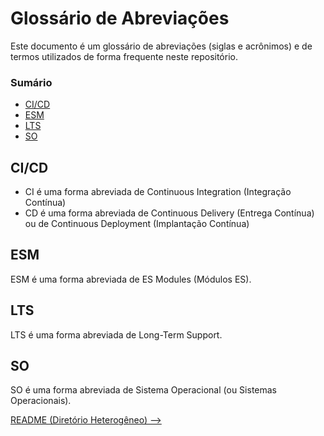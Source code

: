 # Glossário de Abreviações

Este documento é um glossário de abreviações (siglas e acrônimos) e de termos utilizados de forma frequente neste repositório.

### Sumário

- [CI/CD](#cicd)
- [ESM](#esm)
- [LTS](#lts)
- [SO](#so)

## <a id="cicd">CI/CD</a>

- CI é uma forma abreviada de Continuous Integration (Integração Contínua)
- CD é uma forma abreviada de Continuous Delivery (Entrega Contínua) ou de Continuous Deployment (Implantação Contínua)

## <a id="esm">ESM</a>

ESM é uma forma abreviada de ES Modules (Módulos ES).

## <a id="lts">LTS</a>

LTS é uma forma abreviada de Long-Term Support.

## <a id="so">SO</a>

SO é uma forma abreviada de Sistema Operacional (ou Sistemas Operacionais).

[README (Diretório Heterogêneo) -->](./README.md)